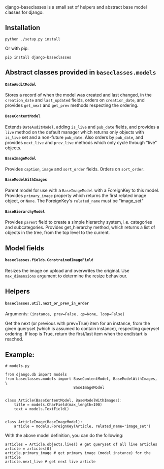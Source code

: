 django-baseclasses is a small set of helpers and abstract base model classes
for django.

## Installation

    python ./setup.py install

Or with pip:

    pip install django-baseclasses

## Abstract classes provided in `baseclasses.models`

#### `DateAuditModel`

Stores a record of when the model was created and last changed, in the `creation_date` and `last_updated` fields, orders on `creation_date`, and 
provides `get_next` and `get_prev` methods respecting the ordering.

#### `BaseContentModel`

Extends `DateAuditModel`, adding `is_live` and `pub_date` fields, and provides
a `live` method on the default manager which returns only objects with 
`is_live` set and a non-future `pub_date`. Also orders by `pub_date`, and
provides `next_live` and `prev_live` methods which only cycle through "live"
objects.

#### `BaseImageModel`

Provides `caption`, `image` and `sort_order` fields. Orders on `sort_order`.

#### `BaseModelWithImages`

Parent model for use with a `BaseImageModel` with a ForeignKey to this model. 
Provides `primary_image` property which returns the first related image object, 
or `None`. The ForeignKey's `related_name` must be "image_set"

#### `BaseHierarchyModel`

Provides `parent` field to create a simple hierarchy system, i.e. categories 
and subcategories. Provides get_hierarchy method, which returns a list of 
objects in the tree, from the top level to the current.


## Model fields

#### `baseclasses.fields.ConstrainedImageField`

Resizes the image on upload and overwrites the original. Use `max_dimensions`
argument to determine the resize behaviour.


## Helpers

#### `baseclasses.util.next_or_prev_in_order`

Arguments: `(instance, prev=False, qs=None, loop=False)`

Get the next (or previous with prev=True) item for an instance, from the given
queryset (which is assumed to contain instance), respecting queryset ordering.
If loop is True, return the first/last item when the end/start is reached.


## Example:
   
    # models.py
    
    from django.db import models
    from baseclasses.models import BaseContentModel, BaseModelWithImages, \
                                   BaseImageModel
    
    
    class Article(BaseContentModel, BaseModelWithImages):
        title = models.CharField(max_length=190) 
        text = models.TextField()
        
     
    class ArticleImage(BaseImageModel):
        article = models.ForeignKey(Article, related_name='image_set')
        
    
With the above model definition, you can do the following:

    articles = Article.objects.live() # get queryset of all live articles
    article = articles[0]
    article.primary_image # get primary image (model instance) for the article
    article.next_live # get next live article
